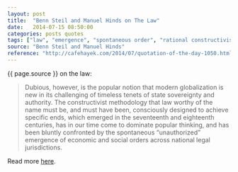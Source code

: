 ```yaml
---
layout: post
title:  "Benn Steil and Manuel Hinds on The Law"
date:   2014-07-15 08:50:00
categories: posts quotes
tags: ["law", "emergence", "spontaneous order", "rational constructivism"]
source: "Benn Steil and Manuel Hinds"
reference: "http://cafehayek.com/2014/07/quotation-of-the-day-1050.html"
---
```


{{ page.source }} on the law:

> Dubious, however, is the popular notion that modern globalization is new in its challenging of timeless tenets of state sovereignty and authority.  The constructivist methodology that law worthy of the name must be, and must have been, consciously designed to achieve specific ends, which emerged in the seventeenth and eighteenth centuries, has in our time come to dominate popular thinking, and has been bluntly confronted by the spontaneous “unauthorized” emergence of economic and social orders across national legal jurisdictions.

Read more [here]({{page.reference}}).

